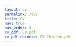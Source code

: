 ```yaml
---
layout: cv
permalink: /cv/
title: CV
nav: true
nav_order: 4
cv_pdf: CV.pdf
cv_pdf_chinese: CV-Chinese.pdf
---
```

